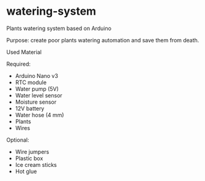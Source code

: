 # watering-system
Plants watering system based on Arduino

Purpose: create poor plants watering automation and save them from death.

Used Material

Required:
- Arduino Nano v3
- RTC module
- Water pump (5V)
- Water level sensor
- Moisture sensor
- 12V battery
- Water hose (4 mm)
- Plants
- Wires

Optional:
- Wire jumpers
- Plastic box
- Ice cream sticks
- Hot glue

